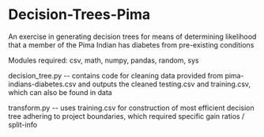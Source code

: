 # Decision-Trees-Pima
An exercise in generating decision trees for means of determining likelihood that a member of the Pima Indian has diabetes from pre-existing conditions

Modules required: csv, math, numpy, pandas, random, sys

decision_tree.py -- contains code for cleaning data provided from pima-indians-diabetes.csv and outputs the cleaned testing.csv and training.csv, which can also be found in data

transform.py -- uses training.csv for construction of most efficient decision tree adhering to project boundaries, which required specific gain ratios / split-info
